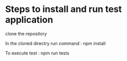 # Steps to install and run test application

clone the repository 

In the cloned directry run command : npm install

To execute test : npm run tests